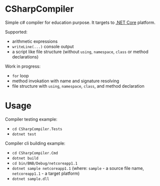 # CSharpCompiler

Simple c# compiler for education purpose. It targets to [.NET Core](https://docs.microsoft.com/en-us/dotnet/articles/core/) platform.

Supported:
* arithmetic expressions
* `writeLine(...)` console output
* a script like file structure (without `using`, `namespace`, `class` or method declarations)

Work in progress:
* `for` loop
* method invokation with name and signature resolving
* file structure with `using`, `namespace`, `class`, and method declaration

# Usage
Compiler testing example:
* `cd CSharpCompiler.Tests`
* `dotnet test`

Compiler cli building example:
* `cd CSharpCompiler.Cmd`
* `dotnet build`
* `cd bin/BNB/Debug/netcoreapp1.1`
* `dotnet sample netcoreapp1.1` (where: `sample` - a source file name, `netcoreapp1.1` - a target platform)
* `dotnet sample.dll`